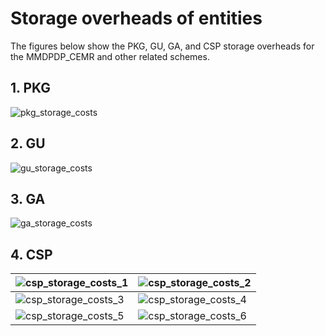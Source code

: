 # Storage overheads of entities
The figures below show the PKG, GU, GA, and CSP storage overheads for the MMDPDP_CEMR and other related schemes.

## 1. PKG

![pkg_storage_costs](https://github.com/user-attachments/assets/1ea76981-b989-45c6-845d-9c5166cf9973)

## 2. GU

![gu_storage_costs](https://github.com/user-attachments/assets/6e800477-260b-4e95-87f4-b9e82ddfadf0)

## 3. GA

![ga_storage_costs](https://github.com/user-attachments/assets/b66fc8c1-0d6f-431e-af91-126255e0dab6)

## 4. CSP

| ![csp_storage_costs_1](https://github.com/user-attachments/assets/1dc0f53f-2dba-48a6-98f4-4dc98b5392a2) | ![csp_storage_costs_2](https://github.com/user-attachments/assets/423e72d1-2751-4197-b541-6dcd77802a7b) |
|-------------------------------------------|-------------------------------------------|
| ![csp_storage_costs_3](https://github.com/user-attachments/assets/943d72dc-b691-4955-a926-f5ecdf5a42b7) | ![csp_storage_costs_4](https://github.com/user-attachments/assets/7395207c-735e-4fc1-9165-b4c3ad7f0451) | 
| ![csp_storage_costs_5](https://github.com/user-attachments/assets/ada4d219-2153-4298-a83d-fbd7e701cbbb) | ![csp_storage_costs_6](https://github.com/user-attachments/assets/d762b2db-2f56-4234-a72d-e4e7f9770016) | 
